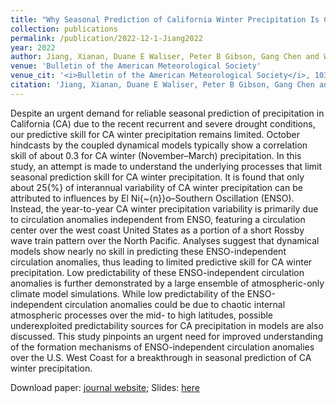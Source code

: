```yaml
---
title: "Why Seasonal Prediction of California Winter Precipitation Is Challenging"
collection: publications
permalink: /publication/2022-12-1-Jiang2022
year: 2022
author: Jiang, Xianan, Duane E Waliser, Peter B Gibson, Gang Chen and Weina Guan
venue: 'Bulletin of the American Meteorological Society'
venue_cit: '<i>Bulletin of the American Meteorological Society</i>, 103, E2688--E2700, doi:10.1175/BAMS-D-21-0252.1.'
citation: 'Jiang, Xianan, Duane E Waliser, Peter B Gibson, Gang Chen and Weina Guan, 2022: Why Seasonal Prediction of California Winter Precipitation Is Challenging, <i>Bulletin of the American Meteorological Society</i>, 103, E2688--E2700, doi:10.1175/BAMS-D-21-0252.1.'
---
```

Despite an urgent demand for reliable seasonal prediction of precipitation in California (CA) due to the recent recurrent and severe drought conditions, our predictive skill for CA winter precipitation remains limited. October hindcasts by the coupled dynamical models typically show a correlation skill of about 0.3 for CA winter (November–March) precipitation. In this study, an attempt is made to understand the underlying processes that limit seasonal prediction skill for CA winter precipitation. It is found that only about 25{\%} of interannual variability of CA winter precipitation can be attributed to influences by El Ni{\~{n}}o–Southern Oscillation (ENSO). Instead, the year-to-year CA winter precipitation variability is primarily due to circulation anomalies independent from ENSO, featuring a circulation center over the west coast United States as a portion of a short Rossby wave train pattern over the North Pacific. Analyses suggest that dynamical models show nearly no skill in predicting these ENSO-independent circulation anomalies, thus leading to limited predictive skill for CA winter precipitation. Low predictability of these ENSO-independent circulation anomalies is further demonstrated by a large ensemble of atmospheric-only climate model simulations. While low predictability of the ENSO-independent circulation anomalies could be due to chaotic internal atmospheric processes over the mid- to high latitudes, possible underexploited predictability sources for CA precipitation in models are also discussed. This study pinpoints an urgent need for improved understanding of the formation mechanisms of ENSO-independent circulation anomalies over the U.S. West Coast for a breakthrough in seasonal prediction of CA winter precipitation.

Download paper: [journal website](https://journals.ametsoc.org/view/journals/bams/103/12/BAMS-D-21-0252.1.xml);
Slides: [here](/files/slides/MAP_slide_Jiang2022_CA_precip.pdf)